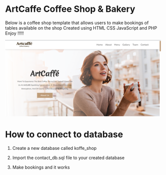 # ArtCaffe Coffee Shop & Bakery

Below is a coffee shop template that allows users to make bookings of tables available on the shop   Created using HTML CSS JavaScript and PHP Enjoy !!!!!

![alt text](https://github.com/brianondemand/coffee-shop/blob/main/artcaffe/images/Main.png)


# How to connect to database

1. Create a new database called koffe_shop

2. Import the contact_db.sql file to your created database 

3. Make bookings and it works
